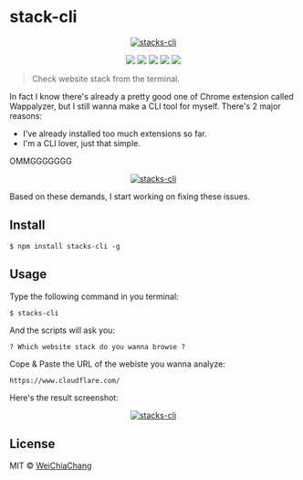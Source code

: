 # stack-cli

<p align="center">
  <a target="_blank" href="https://github.com/WeiChiaChang/stacks-cli">
    <img alt="stacks-cli" src="https://i.imgur.com/gOWAhqT.gif">
  </a>
</p>
<p align=center>
  <a target="_blank" href="https://npmjs.org/package/stacks-cli" title="NPM version"><img src="https://img.shields.io/npm/v/stacks-cli.svg"></a>
  <a target="_blank" href="https://npmjs.org/package/stacks-cli" title="Build Status"><img src="  https://travis-ci.org/WeiChiaChang/stacks-cli.svg?branch=master"></a>
  <a target="_blank" href="http://nodejs.org/download/" title="Node version"><img src="https://img.shields.io/badge/node.js-%3E=_6.0-green.svg"></a>
  <a target="_blank" href="https://opensource.org/licenses/MIT" title="License: MIT"><img src="https://img.shields.io/badge/License-MIT-blue.svg"></a>
  <a target="_blank" href="http://makeapullrequest.com" title="PRs Welcome"><img src="https://img.shields.io/badge/PRs-welcome-brightgreen.svg"></a>
</p>


> Check website stack from the terminal.

In fact I know there's already a pretty good one of Chrome extension called Wappalyzer, but I still wanna make a CLI tool for myself. There's 2 major reasons:

- I've already installed too much extensions so far.
- I'm a CLI lover, just that simple.

OMMGGGGGGG

<p align="center">
  <a target="_blank" href="https://github.com/WeiChiaChang/stacks-cli">
    <img alt="stacks-cli" src="https://i.imgur.com/j2tlZq0.png">
  </a>
</p>

Based on these demands, I start working on fixing these issues.

## Install

```shell
$ npm install stacks-cli -g
```

## Usage

Type the following command in you terminal:
```shell
$ stacks-cli
```

And the scripts will ask you:
```shell
? Which website stack do you wanna browse ?
```

Cope & Paste the URL of the webiste you wanna analyze:
```shell
https://www.cloudflare.com/
```

Here's the result screenshot:
<p align="center">
  <a target="_blank" href="https://github.com/WeiChiaChang/stacks-cli">
    <img alt="stacks-cli" src="https://i.imgur.com/WX6QnMV.png">
  </a>
</p>

## License
MIT © [WeiChiaChang](https://github.com/WeiChiaChang)